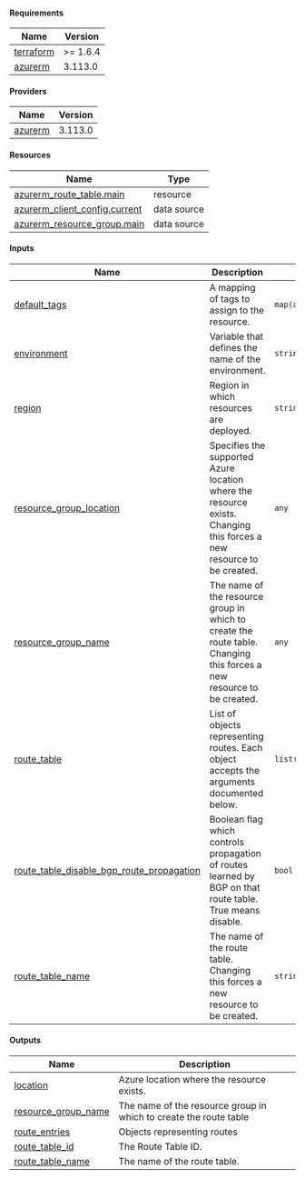 <!-- BEGIN_TF_DOCS -->
#### Requirements

| Name | Version |
|------|---------|
| <a name="requirement_terraform"></a> [terraform](#requirement\_terraform) | >= 1.6.4 |
| <a name="requirement_azurerm"></a> [azurerm](#requirement\_azurerm) | 3.113.0 |

#### Providers

| Name | Version |
|------|---------|
| <a name="provider_azurerm"></a> [azurerm](#provider\_azurerm) | 3.113.0 |

#### Resources

| Name | Type |
|------|------|
| [azurerm_route_table.main](https://registry.terraform.io/providers/hashicorp/azurerm/3.113.0/docs/resources/route_table) | resource |
| [azurerm_client_config.current](https://registry.terraform.io/providers/hashicorp/azurerm/3.113.0/docs/data-sources/client_config) | data source |
| [azurerm_resource_group.main](https://registry.terraform.io/providers/hashicorp/azurerm/3.113.0/docs/data-sources/resource_group) | data source |

#### Inputs

| Name | Description | Type | Default | Required |
|------|-------------|------|---------|:--------:|
| <a name="input_default_tags"></a> [default\_tags](#input\_default\_tags) | A mapping of tags to assign to the resource. | `map(any)` | <pre>{<br>  "ManagedByTerraform": "True"<br>}</pre> | no |
| <a name="input_environment"></a> [environment](#input\_environment) | Variable that defines the name of the environment. | `string` | `"dev"` | no |
| <a name="input_region"></a> [region](#input\_region) | Region in which resources are deployed. | `string` | `"weu"` | no |
| <a name="input_resource_group_location"></a> [resource\_group\_location](#input\_resource\_group\_location) | Specifies the supported Azure location where the resource exists. Changing this forces a new resource to be created. | `any` | n/a | yes |
| <a name="input_resource_group_name"></a> [resource\_group\_name](#input\_resource\_group\_name) | The name of the resource group in which to create the route table. Changing this forces a new resource to be created. | `any` | n/a | yes |
| <a name="input_route_table"></a> [route\_table](#input\_route\_table) | List of objects representing routes. Each object accepts the arguments documented below. | `list(map(string))` | `[]` | no |
| <a name="input_route_table_disable_bgp_route_propagation"></a> [route\_table\_disable\_bgp\_route\_propagation](#input\_route\_table\_disable\_bgp\_route\_propagation) | Boolean flag which controls propagation of routes learned by BGP on that route table. True means disable. | `bool` | `true` | no |
| <a name="input_route_table_name"></a> [route\_table\_name](#input\_route\_table\_name) | The name of the route table. Changing this forces a new resource to be created. | `string` | n/a | yes |

#### Outputs

| Name | Description |
|------|-------------|
| <a name="output_location"></a> [location](#output\_location) | Azure location where the resource exists. |
| <a name="output_resource_group_name"></a> [resource\_group\_name](#output\_resource\_group\_name) | The name of the resource group in which to create the route table |
| <a name="output_route_entries"></a> [route\_entries](#output\_route\_entries) | Objects representing routes |
| <a name="output_route_table_id"></a> [route\_table\_id](#output\_route\_table\_id) | The Route Table ID. |
| <a name="output_route_table_name"></a> [route\_table\_name](#output\_route\_table\_name) | The name of the route table. |
<!-- END_TF_DOCS -->